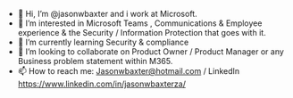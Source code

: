 - 👋 Hi, I’m @jasonwbaxter and i work at Microsoft.
- 👀 I’m interested in Microsoft Teams , Communications & Employee experience & the Security / Information Protection that goes with it.
- 🌱 I’m currently learning Security & compliance
- 💞️ I’m looking to collaborate on Product Owner / Product Manager or any Business problem statement within M365.
- 📫 How to reach me: Jasonwbaxter@hotmail.com  / LinkedIn https://www.linkedin.com/in/jasonwbaxterza/ 

<!---
jasonwbaxter/jasonwbaxter is a ✨ special ✨ repository because its `README.md` (this file) appears on your GitHub profile.
You can click the Preview link to take a look at your changes.
--->
